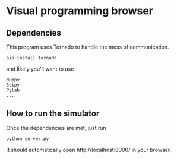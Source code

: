 Visual programming browser
===============================




Dependencies
------------

This program uses Tornado to handle the mess of communication.
```
pip install tornado
```

and likely you'll want to use
```
Numpy
Scipy
Pylab
...
```


How to run the simulator
-----

Once the dependencies are met, just run

```
python server.py
```

It should automatically open http://localhost:8000/ in your browser.

